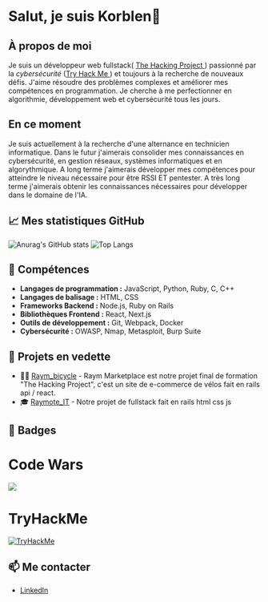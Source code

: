 # Salut, je suis Korblen👋

## À propos de moi

Je suis un développeur web fullstack( <a href = "https://www.thehackingproject.org/" > The Hacking Project </a>) passionné par la *cybersécurité* (<a href="https://tryhackme.com/">Try Hack Me </a>) et toujours à la recherche de nouveaux défis. J'aime résoudre des problèmes complexes et améliorer mes compétences en programmation. Je cherche à me perfectionner en algorithmie, développement web et cybersécurité tous les jours.

## En ce moment

Je suis actuellement à la recherche d'une alternance en technicien informatique.
Dans le futur j'aimerais consolider mes connaissances en cybersécurité, en gestion réseaux, systèmes informatiques et en algorythmique.
A long terme j'aimerais développer mes compétences pour atteindre le niveau nécessaire pour être RSSI ET pentester.
A très long terme j'aimerais obtenir les connaissances nécessaires pour développer dans le domaine de l'IA.

## 📈 Mes statistiques GitHub

![Anurag's GitHub stats](https://github-readme-stats.vercel.app/api?username=Korblen&show_icons=true&theme=radical)
![Top Langs](https://github-readme-stats.vercel.app/api/top-langs/?username=Korblen&layout=compact&theme=radical)

## 🚀 Compétences

- **Langages de programmation :** JavaScript, Python, Ruby, C, C++
- **Langages de balisage :** HTML, CSS
- **Frameworks Backend :** Node.js, Ruby on Rails
- **Bibliothèques Frontend :** React, Next.js
- **Outils de développement :** Git, Webpack, Docker
- **Cybersécurité :** OWASP, Nmap, Metasploit, Burp Suite



## 🌟 Projets en vedette

- 🚴‍♂️ [Raym_bicycle](https://github.com/annieherieau/Raym_marketplace) - Raym Marketplace est notre projet final de formation "The Hacking Project", c'est un site de e-commerce de vélos fait en rails api / react.
- 🎓 [Raymote_IT](https://github.com/annieherieau/RAYMote_IT) - Notre projet de fullstack fait en rails html css js

## 🏅 Badges

# Code Wars

<a href="https://www.codewars.com/users/Korblen">
<img src="https://www.codewars.com/users/Korblen/badges/large"></img>
</a>

# TryHackMe
<a href = "https://tryhackme.com/p/Korbz"><img src="https://tryhackme-badges.s3.amazonaws.com/Korbz.png" alt="TryHackMe"></a>


## 📫 Me contacter

- [LinkedIn](https://www.linkedin.com/in/malo-bastianelli-66360a285/)
